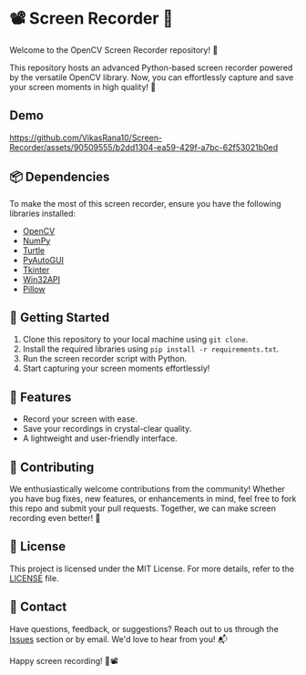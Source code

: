 # 📽️ Screen Recorder 🎥

Welcome to the OpenCV Screen Recorder repository! 🚀

This repository hosts an advanced Python-based screen recorder powered by the versatile OpenCV library. Now, you can effortlessly capture and save your screen moments in high quality! 📸

## Demo

https://github.com/VikasRana10/Screen-Recorder/assets/90509555/b2dd1304-ea59-429f-a7bc-62f53021b0ed

## 📦 Dependencies
To make the most of this screen recorder, ensure you have the following libraries installed:
- [OpenCV](https://opencv.org)
- [NumPy](https://numpy.org)
- [Turtle](https://docs.python.org/3/library/turtle.html)
- [PyAutoGUI](https://pyautogui.readthedocs.io)
- [Tkinter](https://docs.python.org/3/library/tkinter.html)
- [Win32API](https://docs.microsoft.com/en-us/windows/win32/apiindex/windows-api-list)
- [Pillow](https://pillow.readthedocs.io)

## 🚀 Getting Started
1. Clone this repository to your local machine using `git clone`.
2. Install the required libraries using `pip install -r requirements.txt`.
3. Run the screen recorder script with Python.
4. Start capturing your screen moments effortlessly!

## 🌟 Features
- Record your screen with ease.
- Save your recordings in crystal-clear quality.
- A lightweight and user-friendly interface.

## 🤝 Contributing
We enthusiastically welcome contributions from the community! Whether you have bug fixes, new features, or enhancements in mind, feel free to fork this repo and submit your pull requests. Together, we can make screen recording even better! 🤩

## 📄 License
This project is licensed under the MIT License. For more details, refer to the [LICENSE](LICENSE) file.

## 📧 Contact
Have questions, feedback, or suggestions? Reach out to us through the [Issues](https://github.com/yourusername/your-repo-name/issues) section or by email. We'd love to hear from you! 📬

Happy screen recording! 🎉📽️

